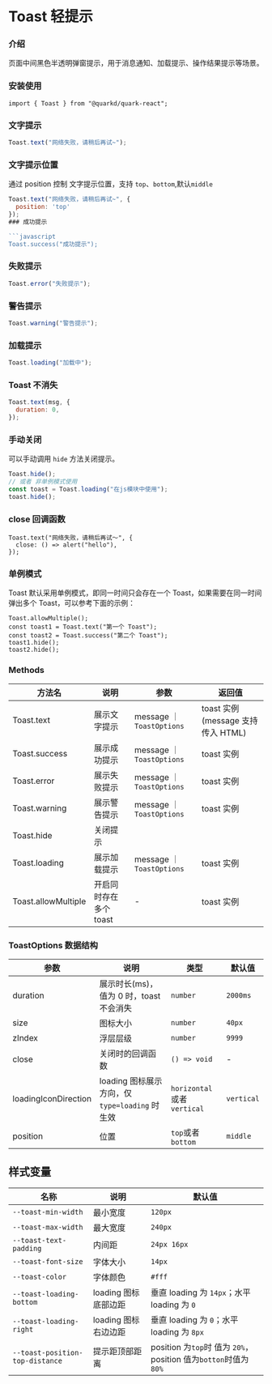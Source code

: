 # Toast 轻提示

### 介绍

页面中间黑色半透明弹窗提示，用于消息通知、加载提示、操作结果提示等场景。

### 安装使用

```tsx
import { Toast } from "@quarkd/quark-react";
```

### 文字提示

```javascript
Toast.text("网络失败，请稍后再试~");
```

### 文字提示位置

通过 position 控制 文字提示位置，支持 `top`、`bottom`,默认`middle`

````javascript
Toast.text("网络失败，请稍后再试~", {
  position: 'top'
});
### 成功提示

```javascript
Toast.success("成功提示");
````

### 失败提示

```javascript
Toast.error("失败提示");
```

### 警告提示

```javascript
Toast.warning("警告提示");
```

### 加载提示

```javascript
Toast.loading("加载中");
```

### Toast 不消失

```javascript
Toast.text(msg, {
  duration: 0,
});
```

### 手动关闭

可以手动调用 `hide` 方法关闭提示。

```js
Toast.hide();
// 或者 非单例模式使用
const toast = Toast.loading("在js模块中使用");
toast.hide();
```

### close 回调函数

```tsx
Toast.text("网络失败，请稍后再试～", {
  close: () => alert("hello"),
});
```

### 单例模式

Toast 默认采用单例模式，即同一时间只会存在一个 Toast，如果需要在同一时间弹出多个 Toast，可以参考下面的示例：

```tsx
Toast.allowMultiple();
const toast1 = Toast.text("第一个 Toast");
const toast2 = Toast.success("第二个 Toast");
toast1.hide();
toast2.hide();
```

### Methods

| 方法名              | 说明                   | 参数                      | 返回值                            |
| ------------------- | ---------------------- | ------------------------- | --------------------------------- |
| Toast.text          | 展示文字提示           | message ｜ `ToastOptions` | toast 实例(message 支持传入 HTML) |
| Toast.success       | 展示成功提示           | message ｜ `ToastOptions` | toast 实例                        |
| Toast.error         | 展示失败提示           | message ｜ `ToastOptions` | toast 实例                        |
| Toast.warning       | 展示警告提示           | message ｜ `ToastOptions` | toast 实例                        |
| Toast.hide          | 关闭提示               |                           |                                   |
| Toast.loading       | 展示加载提示           | message ｜ `ToastOptions` | toast 实例                        |
| Toast.allowMultiple | 开启同时存在多个 toast | -                         | toast 实例                        |

### ToastOptions 数据结构

| 参数                 | 说明                                           | 类型                         | 默认值     |
| -------------------- | ---------------------------------------------- | ---------------------------- | ---------- |
| duration             | 展示时长(ms)，值为 0 时，toast 不会消失        | `number`                     | `2000ms`   |
| size                 | 图标大小                                       | `number`                     | `40px`     |
| zIndex               | 浮层层级                                       | `number`                     | `9999`     |
| close                | 关闭时的回调函数                               | `() => void`                 | -          |
| loadingIconDirection | loading 图标展示方向，仅 `type=loading` 时生效 | `horizontal` 或者 `vertical` | `vertical` |
| position             | 位置                                           | `top`或者 `bottom`           | `middle`   |

## 样式变量

| 名称                            | 说明                 | 默认值                                                           |
| ------------------------------- | -------------------- | ---------------------------------------------------------------- |
| `--toast-min-width`             | 最小宽度             | `120px`                                                          |
| `--toast-max-width`             | 最大宽度             | `240px`                                                          |
| `--toast-text-padding`          | 内间距               | `24px 16px`                                                      |
| `--toast-font-size`             | 字体大小             | `14px`                                                           |
| `--toast-color`                 | 字体颜色             | `#fff`                                                           |
| `--toast-loading-bottom`        | loading 图标底部边距 | 垂直 loading 为 `14px`；水平 loading 为 `0`                      |
| `--toast-loading-right`         | loading 图标右边边距 | 垂直 loading 为 `0`；水平 loading 为 `8px`                       |
| `--toast-position-top-distance` | 提示距顶部距离       | position 为`top`时 值为 `20%`， position 值为`botton`时值为`80%` |
